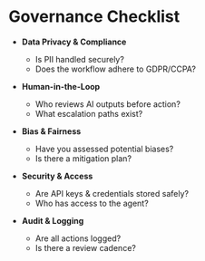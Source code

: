 # Governance Checklist

- **Data Privacy & Compliance**
  - Is PII handled securely?
  - Does the workflow adhere to GDPR/CCPA?

- **Human-in-the-Loop**
  - Who reviews AI outputs before action?
  - What escalation paths exist?

- **Bias & Fairness**
  - Have you assessed potential biases?
  - Is there a mitigation plan?

- **Security & Access**
  - Are API keys & credentials stored safely?
  - Who has access to the agent?

- **Audit & Logging**
  - Are all actions logged?
  - Is there a review cadence?